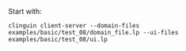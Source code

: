 Start with:

```
clinguin client-server --domain-files examples/basic/test_08/domain_file.lp --ui-files examples/basic/test_08/ui.lp
```
